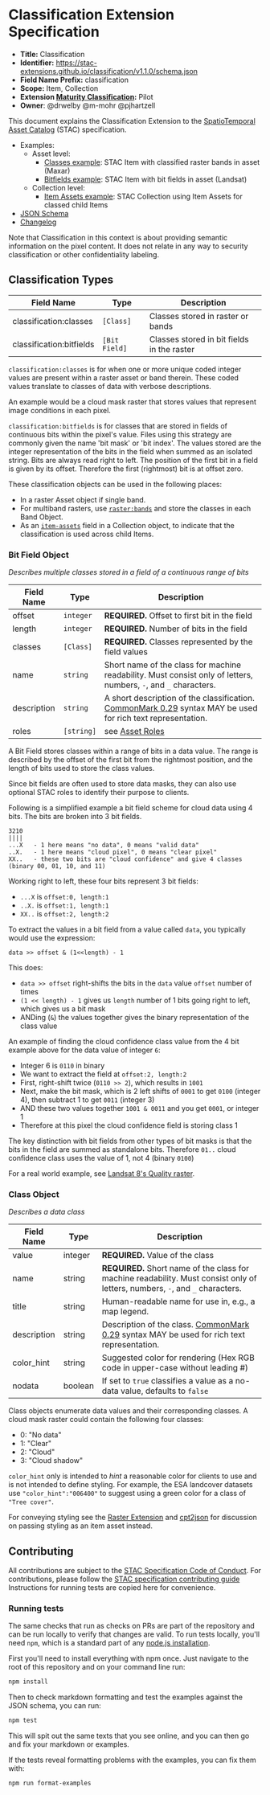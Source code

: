 # Classification Extension Specification

- **Title:** Classification
- **Identifier:** <https://stac-extensions.github.io/classification/v1.1.0/schema.json>
- **Field Name Prefix:** classification
- **Scope:** Item, Collection
- **Extension [Maturity Classification](https://github.com/radiantearth/stac-spec/tree/master/extensions/README.md#extension-maturity):** Pilot
- **Owner**: @drwelby @m-mohr @pjhartzell

This document explains the Classification Extension to the
[SpatioTemporal Asset Catalog](https://github.com/radiantearth/stac-spec) (STAC) specification.

- Examples:
  - Asset level:
    - [Classes example](examples/item-classes-maxar.json): STAC Item with classified raster bands in asset (Maxar)
    - [Bitfields example](examples/item-bitfields-landsat.json): STAC Item with bit fields in asset (Landsat)
  - Collection level:
    - [Item Assets example](examples/collection-item-assets.json): STAC Collection using Item Assets for classed child Items
- [JSON Schema](json-schema/schema.json)
- [Changelog](./CHANGELOG.md)

Note that Classification in this context is about providing semantic information on the pixel content. It does not
relate in any way to security classification or other confidentiality labeling.

## Classification Types

| Field Name               | Type          | Description                                |
| ------------------------ | ------------- | ------------------------------------------ |
| classification:classes   | `[Class]`     | Classes stored in raster or bands          |
| classification:bitfields | `[Bit Field]` | Classes stored in bit fields in the raster |

`classification:classes` is for when one or more unique coded integer values are present within a raster asset
or band therein. These coded values translate to classes of data with verbose descriptions.

An example would be a cloud mask raster that stores values that represent image conditions in each pixel.

`classification:bitfields` is for classes that are stored in fields of continuous bits within the pixel's value.
Files using this strategy are commonly given the name 'bit mask' or 'bit index'. The values stored are the integer
representation of the bits in the field when summed as an isolated string. Bits are always read right to left. The
position of the first bit in a field is given by its offset. Therefore the first (rightmost) bit is at offset zero.

These classification objects can be used in the following places:

- In a raster Asset object if single band.
- For multiband rasters, use [`raster:bands`](https://github.com/stac-extensions/raster) and store the classes in
  each Band Object.
- As an [`item-assets`](https://github.com/stac-extensions/item-assets) field in a Collection object, to indicate
  that the classification is used across child Items.

### Bit Field Object

*Describes multiple classes stored in a field of a continuous range of bits*

| Field Name  | Type       | Description                                                  |
| ----------- | ---------- | ------------------------------------------------------------ |
| offset      | `integer`  | **REQUIRED.** Offset to first bit in the field               |
| length      | `integer`  | **REQUIRED.** Number of bits in the field                    |
| classes     | `[Class]`  | **REQUIRED.** Classes represented by the field values        |
| name        | `string`   | Short name of the class for machine readability. Must consist only of letters, numbers, `-`, and `_` characters. |
| description | `string`   | A short description of the classification. [CommonMark 0.29](http://commonmark.org/) syntax MAY be used for rich text representation. |
| roles       | `[string]` | see [Asset Roles](https://github.com/radiantearth/stac-spec/blob/master/item-spec/item-spec.md#asset-roles) |

A Bit Field stores classes within a range of bits in a data value. The range is described by the offset of the first
bit from the rightmost position, and the length of bits used to store the class values.

Since bit fields are often used to store data masks, they can also use optional STAC roles to identify their purpose
to clients.

Following is a simplified example a bit field scheme for cloud data using 4 bits. The bits are broken into 3 bit fields.

```{.txt}
3210
||||
...X   - 1 here means "no data", 0 means "valid data"
..X.   - 1 here means "cloud pixel", 0 means "clear pixel"
XX..   - these two bits are "cloud confidence" and give 4 classes (binary 00, 01, 10, and 11)
```

Working right to left, these four bits represent 3 bit fields:

- `...X` is `offset:0, length:1`
- `..X.` is `offset:1, length:1`
- `XX..` is `offset:2, length:2`

To extract the values in a bit field from a value called `data`, you typically would use the expression:

`data >> offset & (1<<length) - 1`

This does:

- `data >> offset` right-shifts the bits in the `data` value `offset` number of times
- `(1 << length) - 1` gives us `length` number of 1 bits going right to left, which gives us a bit mask
- ANDing (`&`) the values together gives the binary representation of the class value

An example of finding the cloud confidence class value from the 4 bit example above for the data value of integer `6`:

- Integer 6 is `0110` in binary
- We want to extract the field at `offset:2, length:2`
- First, right-shift twice (`0110 >> 2`), which results in `1001`
- Next, make the bit mask, which is 2 left shifts of `0001` to get `0100` (integer 4), then subtract 1 to
  get `0011` (integer 3)
- AND these two values together `1001 & 0011` and you get `0001`, or integer 1
- Therefore at this pixel the cloud confidence field is storing class 1

The key distinction with bit fields from other types of bit masks is that the bits in the field are summed
as standalone bits. Therefore `01..` cloud confidence class uses the value of 1, not 4 (binary `0100`)

For a real world example, see [Landsat 8's Quality raster](https://www.usgs.gov/media/images/landsat-1-8-collection-1-level-1-quality-bit-designations).

### Class Object

*Describes a data class*

| Field Name  | Type       | Description                                                                                                          |
| ----------- | ---------- | -------------------------------------------------------------------------------------------------------------------- |
| value       | integer  | **REQUIRED.** Value of the class                                                                                     |
| name        | string   | **REQUIRED.** Short name of the class for machine readability. Must consist only of letters, numbers, `-`, and `_` characters.                                                        |
| title       | string | Human-readable name for use in, e.g., a map legend. |
| description | string   | Description of the class. [CommonMark 0.29](http://commonmark.org/) syntax MAY be used for rich text representation. |
| color_hint  | string | Suggested color for rendering (Hex RGB code in upper-case without leading #)                                        |
| nodata      | boolean  | If set to `true` classifies a value as a no-data value, defaults to `false`                                          |

Class objects enumerate data values and their corresponding classes.
A cloud mask raster could contain the following four classes:

- 0: "No data"
- 1: "Clear"
- 2: "Cloud"
- 3: "Cloud shadow"

`color_hint` only is intended to *hint* a reasonable color for clients to use and is not intended to define styling.
For example, the ESA landcover datasets use `"color_hint":"006400"` to suggest using a green color for a class of
`"Tree cover"`.

For conveying styling see the [Raster Extension](https://github.com/stac-extensions/raster/issues/17) and
[cpt2json](https://github.com/zakjan/cpt2json) for discussion on passing styling as an item asset instead.

## Contributing

All contributions are subject to the
[STAC Specification Code of Conduct](https://github.com/radiantearth/stac-spec/blob/master/CODE_OF_CONDUCT.md).
For contributions, please follow the
[STAC specification contributing guide](https://github.com/radiantearth/stac-spec/blob/master/CONTRIBUTING.md)
Instructions for running tests are copied here for convenience.

### Running tests

The same checks that run as checks on PRs are part of the repository and can be run locally to verify that changes
are valid.
To run tests locally, you'll need `npm`, which is a standard part of any
[node.js installation](https://nodejs.org/en/download/).

First you'll need to install everything with npm once. Just navigate to the root of this repository and on
your command line run:

```bash
npm install
```

Then to check markdown formatting and test the examples against the JSON schema, you can run:

```bash
npm test
```

This will spit out the same texts that you see online, and you can then go and fix your markdown or examples.

If the tests reveal formatting problems with the examples, you can fix them with:

```bash
npm run format-examples
```
